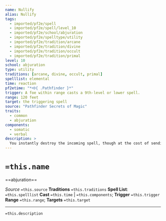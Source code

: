 ```yaml
---
name: Nullify
alias: Nullify
tags:
  - imported/pf2e/spell
  - imported/pf2e/spell/level_10
  - imported/pf2e/school/abjuration
  - imported/pf2e/spelltype/utility
  - imported/pf2e/tradition/arcane
  - imported/pf2e/tradition/divine
  - imported/pf2e/tradition/occult
  - imported/pf2e/tradition/primal
level: 10
school: abjuration
type: utility
traditions: [arcane, divine, occult, primal]
spelllist: elemental
time: reaction
pf2etime: "*⬲{ .Pathfinder }*"
trigger: A foe within range casts a 9th-level or lower spell.
range: 120 feet
target: the triggering spell
source: "Pathfinder Secrets of Magic"
traits:
  - common
  - abjuration
components:
  - somatic
  - verbal
description: >
  You instantly destroy the incoming spell, though at the cost of sending magical feedback through your body. You automatically counteract the spell, but the feedback brings you unavoidable harm. You lose 1d8 Hit Points per level of the triggering spell.
---
```

# `=this.name`
==abjuration==

*Source* `=this.source`
**Traditions** `=this.traditions`
**Spell List**: `=this.spelllist`
**Cast** `=this.time` | `=this.components`; **Trigger** `=this.trigger`
**Range** `=this.range`; **Targets** `=this.target`

***
`=this.description`